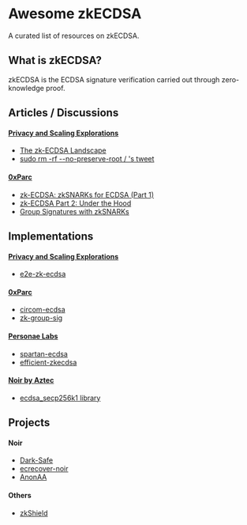 # Awesome zkECDSA
A curated list of resources on zkECDSA.

## What is zkECDSA?

zkECDSA is the ECDSA signature verification carried out through zero-knowledge proof. 

## Articles / Discussions

#### [Privacy and Scaling Explorations](https://appliedzkp.org/)  
- [The zk-ECDSA Landscape](https://mirror.xyz/privacy-scaling-explorations.eth/djxf2g9VzUcss1e-gWIL2DSRD4stWggtTOcgsv1RlxY) 
- [sudo rm -rf --no-preserve-root / 's tweet](https://twitter.com/pcaversaccio/status/1649723330658816001?s=20)

#### [0xParc](https://0xparc.org/)
- [zk-ECDSA: zkSNARKs for ECDSA (Part 1)](https://0xparc.org/blog/zk-ecdsa-1)
- [zk-ECDSA Part 2: Under the Hood](https://0xparc.org/blog/zk-ecdsa-2) 
- [Group Signatures with zkSNARKs](https://0xparc.org/blog/zk-group-sigs)  

## Implementations

#### [Privacy and Scaling Explorations](https://appliedzkp.org/)  
- [e2e-zk-ecdsa](https://github.com/privacy-scaling-explorations/e2e-zk-ecdsa)  

#### [0xParc](https://0xparc.org/)
- [circom-ecdsa](https://github.com/0xPARC/circom-ecdsa)  
- [zk-group-sig](https://github.com/0xPARC/zk-group-sigs)  

#### [Personae Labs](https://personaelabs.org/)
- [spartan-ecdsa](https://github.com/personaelabs/spartan-ecdsa)
- [efficient-zkecdsa](https://github.com/personaelabs/efficient-zk-ecdsa)  

#### [Noir by Aztec](https://noir-lang.org/)
- [ecdsa_secp256k1 library](https://github.com/noir-lang/noir/blob/50fcb3cded8cf37403a2dc3839bf99b7df4261b5/noir_stdlib/src/ecdsa_secp256k1.nr#L1)

## Projects

#### Noir
- [Dark-Safe](https://github.com/colinnielsen/dark-safe) 
- [ecrecover-noir](https://github.com/colinnielsen/ecrecover-noir) 
- [AnonAA](https://github.com/porco-rosso-j/zk-ecdsAA)

#### Others
- [zkShield](https://github.com/bankisan/zkShield)


